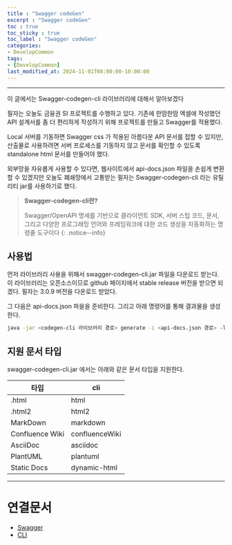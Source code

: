```yaml
---
title : "Swagger codeGen"
excerpt : "Swagger codeGen"
toc : true
toc_sticky : true
toc_label : "Swagger codeGen"
categories:
- DevelopCommon
tags:
- [DevelopCommon]
last_modified_at: 2024-11-01T08:00:00-10:00:00
---
```

  
---
  
 이 글에서는 Swagger-codegen-cli 라이브러리에 대해서 알아보겠다

 필자는 오늘도 금융권 SI 프로젝트를 수행하고 있다. 기존에 한땀한땀 엑셀에 작성했던 API 설계서를 좀 더 편리하게 작성하기 위해 프로젝트를 만들고 Swagger를 적용했다. 
 
 Local 서버를 기동하면 Swagger css 가 적용된 아름다운 API 문서를 접할 수 있지만, 산출물로 사용하려면 서버 프로세스를 기동하지 않고 문서를 확인할 수 있도록 standalone html 문서를 만들어야 했다. 
 
외부망을 자유롭게 사용할 수 있다면, 웹사이트에서 api-docs.json  파일을 손쉽게 변환 할 수 있겠지만 오늘도 폐쇄망에서 고통받는 필자는 Swagger-codegen-cli 라는 유틸리티 jar를 사용하기로 했다.

> **Swagger-codegen-cli란?**  
>
>Swagger/OpenAPI 명세를 기반으로 클라이언트 SDK, 서버 스텁 코드, 문서, 그리고 다양한 프로그래밍 언어와 프레임워크에 대한 코드 생성을 자동화하는 명령줄 도구이다 
{: .notice--info}  
  
## 사용법
 먼저 라이브러리 사용을 위해서 swagger-codegen-cli.jar 파일을 다운로드 받는다. 이 라이브러리는 오픈소스이므로 github 페이지에서 stable release 버전을 받으면 되겠다. 필자는 3.0.9 버전을 다운로드 받았다.

 그 다음은 api-docs.json 파을을 준비한다. 그리고 아래 명령어를 통해 결과물을 생성한다.
  
```bash
java -jar <codegen-cli 라이브러리 경로> generate -i <api-docs.json 경로> -l <생성 문서의 포멧> -o <output 폴더 경로>
```
  
## 지원 문서 타입
 swagger-codegen-cli.jar 에서는 아래와 같은 문서 타입을 지원한다.

| 타입              | cli            |
| --------------- | -------------- |
| .html           | html           |
| .html2          | html2          |
| MarkDown        | markdown       |
| Confluence Wiki | confluenceWiki |
| AsciiDoc        | asciidoc       |
| PlantUML        | plantuml       |
| Static Docs     | dynamic-html   |
  
---
  
# 연결문서
- [Swagger](../../servercommon/servercommon-Swagger)
- [CLI](../../cli/cli-CLI)